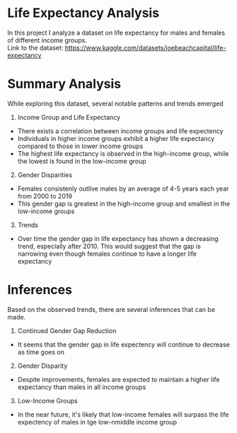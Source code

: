 # Life Expectancy Analysis
In this project I analyze a dataset on life expectancy for males and females of different income groups.
<br>
Link to the dataset: https://www.kaggle.com/datasets/joebeachcapital/life-expectancy

# Summary Analysis
While exploring this dataset, several notable patterns and trends emerged
<br>
1. Income Group and Life Expectancy
  - There exists a correlation between income groups and life expectency
  - Individuals in higher income groups exhibit a higher life expectancy compared to those in lower income groups
  - The highest life expectancy is observed in the high-income group, while the lowest is found in the low-income group

2. Gender Disparities
  - Females consistenly outlive males by an average of 4-5 years each year from 2000 to 2019
  - This gender gap is greatest in the high-income group and smallest in the low-income groups

3. Trends
  - Over time the gender gap in life expectancy has shown a decreasing trend, especially after 2010. This would suggest that the gap is narrowing even though females continue to have a longer life expectancy

# Inferences
Based on the observed trends, there are several inferences that can be made.
<br>
1. Continued Gender Gap Reduction
  - It seems that the gender gap in life expectency will continue to decrease as time goes on
2. Gender Disparity
  - Despite improvements, females are expected to maintain a higher life expectancy than males in all income groups
3. Low-Income Groups
  - In the near future, it's likely that low-income females will surpass the life expectency of males in tge low-nmiddle income group

